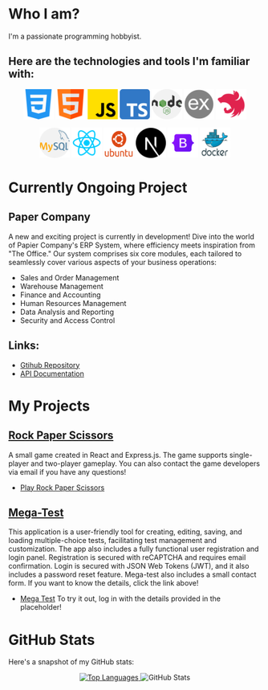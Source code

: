 # Who I am?

I'm a passionate programming hobbyist.

## Here are the technologies and tools I'm familiar with:

<p align="center">
  <img src="/icons/css.png" width="60" height="60" alt="CSS">
  <img src="/icons/html.png" width="60" height="60" alt="HTML">
  <img src="/icons/js.png" width="60" height="60" alt="JavaScript">
  <img src="/icons/typescript.png" width="60" height="60" alt="TypeScript">
  <img src="/icons/nodejs.png" width="60" height="60" alt="Node.js">
  <img src="/icons/express.png" width="60" height="60" alt="Express.js">
  <img src="/icons/nest.png" width="60" height="60" alt="Nest.js">
</p>

<p align="center">
  <img src="/icons/mysql.png" width="60" height="60" alt="MySQL">
  <img src="/icons/react.png" width="60" height="60" alt="React">
  <img src="/icons/ubuntu.png" width="60" height="60" alt="Ubuntu">
  <img src="/icons/next.png" width="60" height="60" alt="Next.js">
  <img src="/icons/bootstrap.png" width="60" height="60" alt="Bootstrap">
  <img src="/icons/docker.png" width="60" height="60" alt="Docker">
</p>

# Currently Ongoing Project

## Paper Company
A new and exciting project is currently in development! Dive into the world of Papier Company's ERP System, where efficiency meets inspiration from "The Office." Our system comprises six core modules, each tailored to seamlessly cover various aspects of your business operations:
- Sales and Order Management
- Warehouse Management
- Finance and Accounting
- Human Resources Management
- Data Analysis and Reporting
- Security and Access Control
  
## Links:
- [Gtihub Repository](https://github.com/KarolDawidG/Paper_Company)
- [API Documentation](https://karoldawidg.github.io/Paper_Company_Documentation/)

# My Projects

## [Rock Paper Scissors](https://github.com/KarolDawidG/ReactProjects__Rock_Paper_Scissors)
A small game created in React and Express.js. The game supports single-player and two-player gameplay. You can also contact the game developers via email if you have any questions!
- [Play Rock Paper Scissors](https://react-g-rock-paper-scissors.netlify.app/)

## [Mega-Test](https://github.com/KarolDawidG/Mega-Test)
This application is a user-friendly tool for creating, editing, saving, and loading multiple-choice tests, facilitating test management and customization. The app also includes a fully functional user registration and login panel. Registration is secured with reCAPTCHA and requires email confirmation. Login is secured with JSON Web Tokens (JWT), and it also includes a password reset feature. Mega-test also includes a small contact form.
If you want to know the details, click the link above!
- [Mega Test](https://mega-test.netlify.app/)
To try it out, log in with the details provided in the placeholder!
# GitHub Stats

Here's a snapshot of my GitHub stats:  
<p align="center">
  <a href="https://github.com/KarolDawidG/github-readme-stats">
    <img src="https://github-readme-stats.vercel.app/api/top-langs/?username=KarolDawidG&layout=compact&theme=tokyonight" alt="Top Languages">
  </a>
  <img src="https://github-readme-stats.vercel.app/api?username=KarolDawidG&hide=stars,contribs,issues&show_icons=true&theme=tokyonight&inc=true&rank_icon=github" alt="GitHub Stats">
</p>
